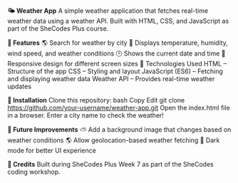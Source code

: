 **🌤 Weather App**
A simple weather application that fetches real-time weather data using a weather API. Built with HTML, CSS, and JavaScript as part of the SheCodes Plus course.

**🚀 Features**
🌎 Search for weather by city
📡 Displays temperature, humidity, wind speed, and weather conditions
🕒 Shows the current date and time
🎨 Responsive design for different screen sizes
🔧 Technologies Used
HTML – Structure of the app
CSS – Styling and layout
JavaScript (ES6) – Fetching and displaying weather data
Weather API – Provides real-time weather updates


**📌 Installation**
Clone this repository:
bash
Copy
Edit
git clone https://github.com/your-username/weather-app.git
Open the index.html file in a browser.
Enter a city name to check the weather!


**🎯 Future Improvements**
⛅ Add a background image that changes based on weather conditions
🌎 Allow geolocation-based weather fetching
🎨 Dark mode for better UI experience


**📝 Credits**
Built during SheCodes Plus Week 7 as part of the SheCodes coding workshop.
